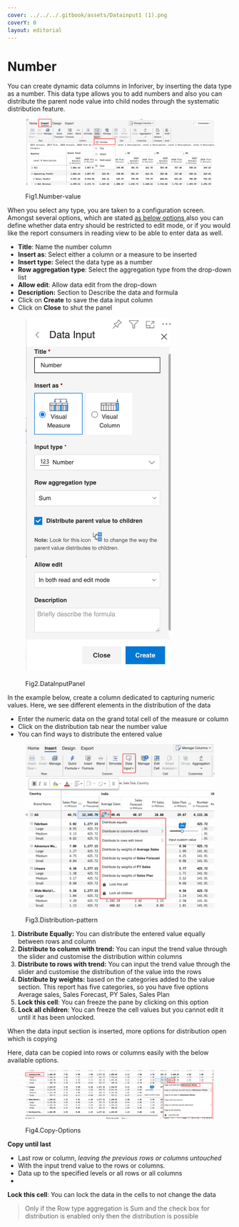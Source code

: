 ```yaml
---
cover: ../../../.gitbook/assets/Datainput1 (1).png
coverY: 0
layout: editorial
---
```


# Number

You can create dynamic data columns in Inforiver, by inserting the data type as a number. This data type allows you to add numbers and also you can distribute the parent node value into child nodes through the systematic distribution feature.

<figure><img src="../../../.gitbook/assets/image (6).png" alt=""><figcaption><p>Fig1.Number-value</p></figcaption></figure>

When you select any type, you are taken to a configuration screen. Amongst several options, which are stated [as below options ](./)[ ](./)also you can define whether data entry should be restricted to edit mode, or if you would like the report consumers in reading view to be able to enter data as well.&#x20;

* **Title**: Name the number column
* **Insert as**: Select either a column or a measure to be inserted
* **Insert type:** Select the data type as a number
* **Row aggregation type**: Select the aggregation type from the drop-down list
* **Allow edit**: Allow data edit from the drop-down
* **Description:** Section to Describe the data and formula
* Click on **Create** to save the data input column
* Click on **Close** to shut the panel&#x20;

<figure><img src="../../../.gitbook/assets/image (3).png" alt=""><figcaption><p>Fig2.DataInputPanel</p></figcaption></figure>

In the example below, create a column dedicated to capturing numeric values. Here, we see different elements in the distribution of the data

* Enter the numeric data on the grand total cell of the measure or column&#x20;
* Click on the distribution tab near the number value
* You can find ways to distribute the entered value

<figure><img src="../../../.gitbook/assets/image (8).png" alt=""><figcaption><p>Fig3.Distribution-pattern</p></figcaption></figure>

1. **Distribute Equally:** You can distribute the entered value equally between rows and column
2. **Distribute to column with trend:** You can input the trend value through the slider and customise the distribution within columns
3. &#x20;**Distribute to rows with trend:** You can input the trend value through the slider and customise the distribution of the value into the rows
4. **Distribute by weights:** based on the categories added to the value section. This report has five categories, so you have five options Average sales, Sales Forecast, PY Sales, Sales Plan
5. **Lock this cell**: You can freeze the pane by clicking on this option
6. **Lock all children**: You can freeze the cell values but you cannot edit it until it has been unlocked.

When the data input section is inserted, more options for distribution open which is copying&#x20;

Here, data can be copied into rows or columns easily with the below available options.&#x20;

<figure><img src="../../../.gitbook/assets/image (2).png" alt=""><figcaption><p>Fig4.Copy-Options</p></figcaption></figure>

**Copy until last**

* Last row or column, _leaving the previous rows or columns untouched_
* With the input trend value to the rows or columns.
* Data up to the specified levels or all rows or all columns
*

**Lock this cell**: You can lock the data in the cells to not change the data

> Only if the Row type aggregation is Sum and the check box for distribution is enabled only then the distribution is possible


